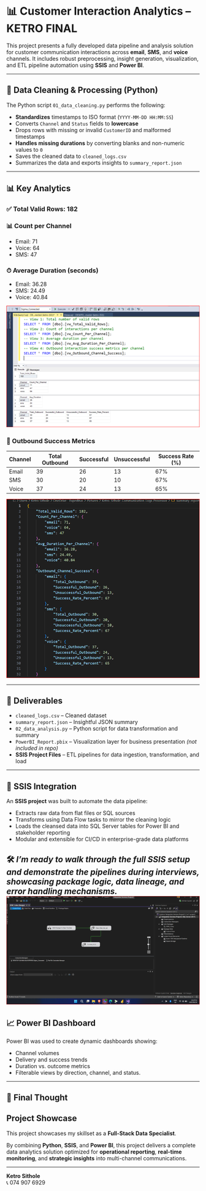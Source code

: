 # 📊 Customer Interaction Analytics – KETRO FINAL

This project presents a fully developed data pipeline and analysis solution for customer communication interactions across **email**, **SMS**, and **voice** channels. It includes robust preprocessing, insight generation, visualization, and ETL pipeline automation using **SSIS** and **Power BI**.

---

## 🧹 Data Cleaning & Processing (Python)

The Python script `01_data_cleaning.py` performs the following:

- **Standardizes** timestamps to ISO format (`YYYY-MM-DD HH:MM:SS`)
- Converts `Channel` and `Status` fields to **lowercase**
- Drops rows with missing or invalid `CustomerID` and malformed timestamps
- **Handles missing durations** by converting blanks and non-numeric values to `0`
- Saves the cleaned data to `cleaned_logs.csv`
- Summarizes the data and exports insights to `summary_report.json`

---

## 📊 Key Analytics

### ✅ Total Valid Rows: **182**

### 📊 Count per Channel
- Email: 71
- Voice: 64
- SMS: 47

### ⏱ Average Duration (seconds)
- Email: 36.28
- SMS: 24.49
- Voice: 40.84

![SQL Results](sql_codes/sql_results.png)

### 🚀 Outbound Success Metrics

| Channel | Total Outbound | Successful | Unsuccessful | Success Rate (%) |
|---------|----------------|------------|---------------|------------------|
| Email   | 39             | 26         | 13            | 67%              |
| SMS     | 30             | 20         | 10            | 67%              |
| Voice   | 37             | 24         | 13            | 65%              |

![Json Results](json.png)

---

## 📁 Deliverables

- `cleaned_logs.csv` – Cleaned dataset  
- `summary_report.json` – Insightful JSON summary  
- `02_data_analysis.py` – Python script for data transformation and summary  
- `PowerBI_Report.pbix` – Visualization layer for business presentation *(not included in repo)*  
- **SSIS Project Files** – ETL pipelines for data ingestion, transformation, and load

---

## 🧪 SSIS Integration

An **SSIS project** was built to automate the data pipeline:

- Extracts raw data from flat files or SQL sources  
- Transforms using Data Flow tasks to mirror the cleaning logic  
- Loads the cleansed data into SQL Server tables for Power BI and stakeholder reporting  
- Modular and extensible for CI/CD in enterprise-grade data platforms

🛠 *I’m ready to walk through the full SSIS setup and demonstrate the pipelines during interviews, showcasing package logic, data lineage, and error handling mechanisms.*
![SSIS Codes](ssis_views.png)
---

## 📈 Power BI Dashboard

Power BI was used to create dynamic dashboards showing:

- Channel volumes  
- Delivery and success trends  
- Duration vs. outcome metrics  
- Filterable views by direction, channel, and status.

---

## 🧠 Final Thought

## Project Showcase

This project showcases my skillset as a **Full-Stack Data Specialist**.

By combining **Python**, **SSIS**, and **Power BI**, this project delivers a complete data analytics solution optimized for **operational reporting**, **real-time monitoring**, and **strategic insights** into multi-channel communications.

---

**Ketro Sithole**  
📞 074 907 6929
